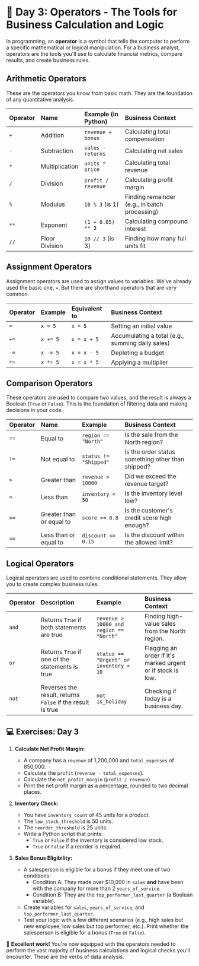 # 📘 Day 3: Operators - The Tools for Business Calculation and Logic

In programming, an **operator** is a symbol that tells the computer to perform a specific mathematical or logical manipulation. For a business analyst, operators are the tools you'll use to calculate financial metrics, compare results, and create business rules.

## Arithmetic Operators

These are the operators you know from basic math. They are the foundation of any quantitative analysis.

| Operator | Name           | Example (in Python) | Business Context                  |
| :------- | :------------- | :------------------ | :-------------------------------- |
| `+`      | Addition       | `revenue + bonus`   | Calculating total compensation    |
| `-`      | Subtraction    | `sales - returns`   | Calculating net sales             |
| `*`      | Multiplication | `units * price`     | Calculating total revenue         |
| `/`      | Division       | `profit / revenue`  | Calculating profit margin         |
| `%`      | Modulus        | `10 % 3` (is 1)     | Finding remainder (e.g., in batch processing) |
| `**`     | Exponent       | `(1 + 0.05) ** 3`   | Calculating compound interest     |
| `//`     | Floor Division | `10 // 3` (is 3)    | Finding how many full units fit   |

## Assignment Operators

Assignment operators are used to assign values to variables. We've already used the basic one, `=`. But there are shorthand operators that are very common.

| Operator | Example      | Equivalent to     | Business Context                  |
| :------- | :----------- | :---------------- | :-------------------------------- |
| `=`      | `x = 5`      | `x = 5`           | Setting an initial value          |
| `+=`     | `x += 5`     | `x = x + 5`       | Accumulating a total (e.g., summing daily sales) |
| `-=`     | `x -= 5`     | `x = x - 5`       | Depleting a budget                |
| `*=`     | `x *= 5`     | `x = x * 5`       | Applying a multiplier             |

## Comparison Operators

These operators are used to compare two values, and the result is always a Boolean (`True` or `False`). This is the foundation of filtering data and making decisions in your code.

| Operator | Name                       | Example                | Business Context                                  |
| :------- | :------------------------- | :--------------------- | :------------------------------------------------ |
| `==`     | Equal to                   | `region == "North"`    | Is the sale from the North region?                |
| `!=`     | Not equal to               | `status != "Shipped"`  | Is the order status something other than shipped? |
| `>`      | Greater than               | `revenue > 10000`      | Did we exceed the revenue target?                 |
| `<`      | Less than                  | `inventory < 50`       | Is the inventory level low?                       |
| `>=`     | Greater than or equal to   | `score >= 0.8`         | Is the customer's credit score high enough?       |
| `<=`     | Less than or equal to      | `discount <= 0.15`     | Is the discount within the allowed limit?         |

## Logical Operators

Logical operators are used to combine conditional statements. They allow you to create complex business rules.

| Operator | Description                               | Example                                  | Business Context                                        |
| :------- | :---------------------------------------- | :--------------------------------------- | :------------------------------------------------------ |
| `and`    | Returns `True` if both statements are true | `revenue > 10000 and region == "North"`  | Finding high-value sales from the North region.         |
| `or`     | Returns `True` if one of the statements is true | `status == "Urgent" or inventory < 10` | Flagging an order if it's marked urgent or if stock is low. |
| `not`    | Reverses the result, returns `False` if the result is true | `not is_holiday`          | Checking if today is a business day.                    |

## 💻 Exercises: Day 3

1. **Calculate Net Profit Margin:**
    * A company has a `revenue` of 1,200,000 and `total_expenses` of 850,000.
    * Calculate the `profit` (`revenue - total_expenses`).
    * Calculate the `net_profit_margin` (`profit / revenue`).
    * Print the net profit margin as a percentage, rounded to two decimal places.

2. **Inventory Check:**
    * You have `inventory_count` of 45 units for a product.
    * The `low_stock_threshold` is 50 units.
    * The `reorder_threshold` is 25 units.
    * Write a Python script that prints:
        * `True` or `False` if the inventory is considered low stock.
        * `True` or `False` if a reorder is required.

3. **Sales Bonus Eligibility:**
    * A salesperson is eligible for a bonus if they meet one of two conditions:
        * Condition A: They made over $10,000 in `sales` **and** have been with the company for more than 2 `years_of_service`.
        * Condition B: They are the `top_performer_last_quarter` (a Boolean variable).
    * Create variables for `sales`, `years_of_service`, and `top_performer_last_quarter`.
    * Test your logic with a few different scenarios (e.g., high sales but new employee, low sales but top performer, etc.). Print whether the salesperson is eligible for a bonus (`True` or `False`).

🎉 **Excellent work!** You're now equipped with the operators needed to perform the vast majority of business calculations and logical checks you'll encounter. These are the verbs of data analysis.
